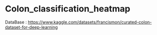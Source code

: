 # Colon_classification_heatmap
DataBase  : https://www.kaggle.com/datasets/francismon/curated-colon-dataset-for-deep-learning
